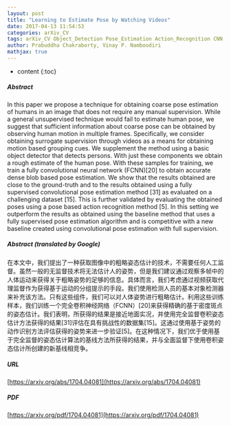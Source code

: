 ```yaml
---
layout: post
title: "Learning to Estimate Pose by Watching Videos"
date: 2017-04-13 11:54:53
categories: arXiv_CV
tags: arXiv_CV Object_Detection Pose_Estimation Action_Recognition CNN Detection Recognition
author: Prabuddha Chakraborty, Vinay P. Namboodiri
mathjax: true
---
```


* content
{:toc}

##### Abstract
In this paper we propose a technique for obtaining coarse pose estimation of humans in an image that does not require any manual supervision. While a general unsupervised technique would fail to estimate human pose, we suggest that sufficient information about coarse pose can be obtained by observing human motion in multiple frames. Specifically, we consider obtaining surrogate supervision through videos as a means for obtaining motion based grouping cues. We supplement the method using a basic object detector that detects persons. With just these components we obtain a rough estimate of the human pose. With these samples for training, we train a fully convolutional neural network (FCNN)[20] to obtain accurate dense blob based pose estimation. We show that the results obtained are close to the ground-truth and to the results obtained using a fully supervised convolutional pose estimation method [31] as evaluated on a challenging dataset [15]. This is further validated by evaluating the obtained poses using a pose based action recognition method [5]. In this setting we outperform the results as obtained using the baseline method that uses a fully supervised pose estimation algorithm and is competitive with a new baseline created using convolutional pose estimation with full supervision.

##### Abstract (translated by Google)
在本文中，我们提出了一种获取图像中的粗略姿态估计的技术，不需要任何人工监督。虽然一般的无监督技术将无法估计人的姿势，但是我们建议通过观察多帧中的人体运动来获得关于粗略姿势的足够的信息。具体而言，我们考虑通过视频获取代理监督作为获得基于运动的分组提示的手段。我们使用检测人员的基本对象检测器来补充该方法。只有这些组件，我们可以对人体姿势进行粗略估计。利用这些训练样本，我们训练一个完全卷积神经网络（FCNN）[20]来获得精确的基于密度斑点的姿态估计。我们表明，所获得的结果是接近地面实况，并使用完全监督卷积姿态估计方法获得的结果[31]评估在具有挑战性的数据集[15]。这通过使用基于姿势的动作识别方法评估获得的姿势来进一步验证[5]。在这种情况下，我们优于使用基于完全监督的姿态估计算法的基线方法所获得的结果，并与全面监督下使用卷积姿态估计所创建的新基线相竞争。

##### URL
[https://arxiv.org/abs/1704.04081](https://arxiv.org/abs/1704.04081)

##### PDF
[https://arxiv.org/pdf/1704.04081](https://arxiv.org/pdf/1704.04081)

